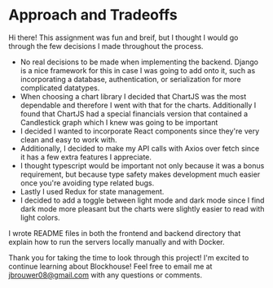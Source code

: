 # Approach and Tradeoffs 

Hi there! This assignment was fun and breif, but I thought I would go through the few decisions I made throughout the process. 

- No real decisions to be made when implementing the backend. Django is a nice framework for this in case I was going to add onto it, such as incorporating a database, authentication, or serialization for more complicated datatypes.
- When choosing a chart library I decided that ChartJS was the most dependable and therefore I went with that for the charts. Additionally I found that ChartJS had a special financials version that contained a Candlestick graph which I knew was going to be important
- I decided I wanted to incorporate React components since they're very clean and easy to work with.
- Additionally, I decided to make my API calls with Axios over fetch since it has a few extra features I appreciate.
- I thought typescript would be important not only because it was a bonus requirement, but because type safety makes development much easier once you're avoiding type related bugs.
- Lastly I used Redux for state management.
- I decided to add a toggle between light mode and dark mode since I find dark mode more pleasant but the charts were slightly easier to read with light colors.


I wrote README files in both the frontend and backend directory that explain how to run the servers locally manually and with Docker. 


Thank you for taking the time to look through this project! I'm excited to continue learning about Blockhouse! Feel free to email me at jbrouwer08@gmail.com with any questions or comments.
